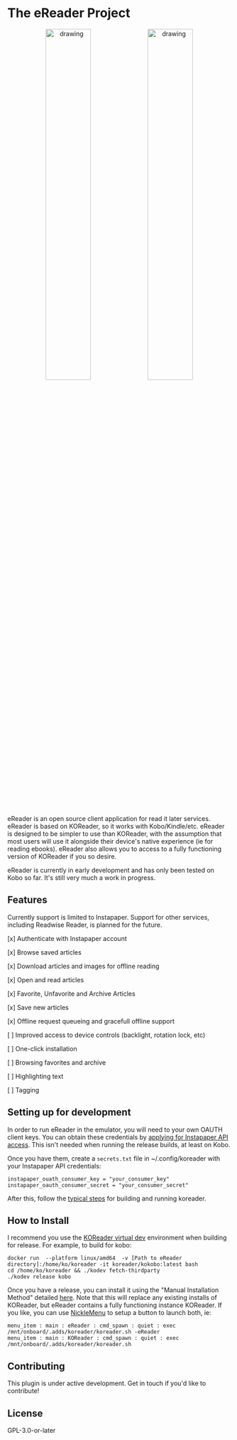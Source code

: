 # The eReader Project

<p align="center">
  <img src="https://github.com/user-attachments/assets/b5b5db2b-9357-4625-9b8f-fa9a692a3b7a" alt="drawing" style="width:45%;"/>
  <img src="https://github.com/user-attachments/assets/f0c72004-3f0e-4984-8537-b92983d227ca" alt="drawing" style="width:45%;"/>
</p>

eReader is an open source client application for read it later services. eReader is based on KOReader, so it works with Kobo/Kindle/etc. eReader is designed to be simpler to use than KOReader, with the assumption that most users will use it alongside their device's native experience (ie for reading ebooks). eReader also allows you to access to a fully functioning version of KOReader if you so desire.

eReader is currently in early development and has only been tested on Kobo so far. It's still very much a work in progress.

## Features

Currently support is limited to Instapaper. Support for other services, including Readwise Reader, is planned for the future.

[x] Authenticate with Instapaper account

[x] Browse saved articles

[x] Download articles and images for offline reading

[x] Open and read articles

[x] Favorite, Unfavorite and Archive Articles

[x] Save new articles

[x] Offline request queueing and gracefull offline support

[ ] Improved access to device controls (backlight, rotation lock, etc)

[ ] One-click installation

[ ] Browsing favorites and archive

[ ] Highlighting text

[ ] Tagging

## Setting up for development

In order to run eReader in the emulator, you will need to your own OAUTH client keys. You can obtain these credentials by [applying for Instapaper API access](https://www.instapaper.com/api). This isn't needed when running the release builds, at least on Kobo.

Once you have them, create a `secrets.txt` file in ~/.config/koreader with your Instapaper API credentials:

```
instapaper_ouath_consumer_key = "your_consumer_key"
instapaper_oauth_consumer_secret = "your_consumer_secret"
```

After this, follow the [typical steps](https://github.com/koreader/koreader/blob/master/doc/Building.md) for building and running koreader.

## How to Install

I recommend you use the [KOReader virtual dev](https://github.com/koreader/virdevenv) environment when building for release. For example, to build for kobo:
```
docker run  --platform linux/amd64  -v [Path to eReader directory]:/home/ko/koreader -it koreader/kokobo:latest bash
cd /home/ko/koreader && ./kodev fetch-thirdparty
./kodev release kobo
```
 Once you have a release, you can install it using the "Manual Installation Method" detailed [here](https://github.com/koreader/koreader/wiki/Installation-on-Kobo-devices#manual-installation-method-based-on-kfmon). Note that this will replace any existing installs of KOReader, but eReader contains a fully functioning instance KOReader. If you like, you can use [NickleMenu](https://github.com/pgaskin/NickelMenu) to setup a button to launch both, ie:
 ```
 menu_item : main : eReader : cmd_spawn : quiet : exec /mnt/onboard/.adds/koreader/koreader.sh -eReader
 menu_item : main : KOReader : cmd_spawn : quiet : exec /mnt/onboard/.adds/koreader/koreader.sh
 ```


## Contributing

This plugin is under active development. Get in touch if you'd like to contribute!

## License

GPL-3.0-or-later
